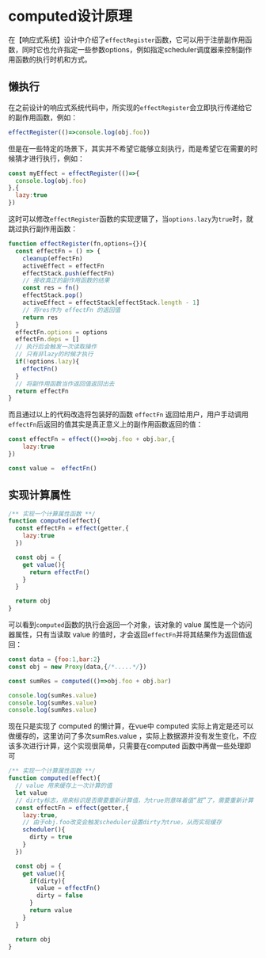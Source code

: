 # computed设计原理
在【响应式系统】设计中介绍了`effectRegister`函数，它可以用于注册副作用函数，同时它也允许指定一些参数options，例如指定scheduler调度器来控制副作用函数的执行时机和方式。

## 懒执行
在之前设计的响应式系统代码中，所实现的`effectRegister`会立即执行传递给它的副作用函数，例如：
```js
effectRegister(()=>console.log(obj.foo))
```
但是在一些特定的场景下，其实并不希望它能够立刻执行，而是希望它在需要的时候猜才进行执行，例如：
```js
const myEffect = effectRegister(()=>{
  console.log(obj.foo)
},{
  lazy:true
})
```
这时可以修改`effectRegister`函数的实现逻辑了，当`options.lazy`为`true`时，就跳过执行副作用函数：
```js
function effectRegister(fn,options={}){
  const effectFn = () => {
    cleanup(effectFn)
    activeEffect = effectFn
    effectStack.push(effectFn)
    // 接收真正的副作用函数的结果
    const res = fn()
    effectStack.pop()
    activeEffect = effectStack[effectStack.length - 1]
    // 将res作为 effectFn 的返回值
    return res
  }
  effectFn.options = options
  effectFn.deps = []
  // 执行后会触发一次读取操作
  // 只有非lazy的时候才执行
  if(!options.lazy){
    effectFn()
  }
  // 将副作用函数当作返回值返回出去
  return effectFn
}
```
而且通过以上的代码改造将包装好的函数 `effectFn` 返回给用户，用户手动调用 `effectFn`后返回的值其实是真正意义上的副作用函数返回的值：
```js
const effectFn = effect(()=>obj.foo + obj.bar,{
    lazy:true
})

const value =  effectFn()
```
## 实现计算属性
```js
/** 实现一个计算属性函数 **/
function computed(effect){
  const effectFn = effect(getter,{
    lazy:true
  })

  const obj = {
    get value(){
      return effectFn()
    }
  }

  return obj
}
```
可以看到`computed`函数的执行会返回一个对象，该对象的 value 属性是一个访问器属性，只有当读取 value 的值时，才会返回`effectFn`并将其结果作为返回值返回：
```js
const data = {foo:1,bar:2}
const obj = new Proxy(data,{/*.....*/})

const sumRes = computed(()=>obj.foo + obj.bar)

console.log(sumRes.value)
console.log(sumRes.value)
console.log(sumRes.value)
```

现在只是实现了 computed 的懒计算，在vue中 computed 实际上肯定是还可以做缓存的，这里访问了多次sumRes.value ，实际上数据源并没有发生变化，不应该多次进行计算，这个实现很简单，只需要在computed 函数中再做一些处理即可

```js
/** 实现一个计算属性函数 **/
function computed(effect){
  // value 用来缓存上一次计算的值
  let value
  // dirty标志，用来标识是否需要重新计算值，为true则意味着值“脏”了，需要重新计算
  const effectFn = effect(getter,{
    lazy:true,
    // 由于obj.foo改变会触发scheduler设置dirty为true，从而实现缓存
    scheduler(){
      dirty = true
    }
  })

  const obj = {
    get value(){
      if(dirty){
        value = effectFn()
        dirty = false
      }
      return value
    }
  }

  return obj
}
```